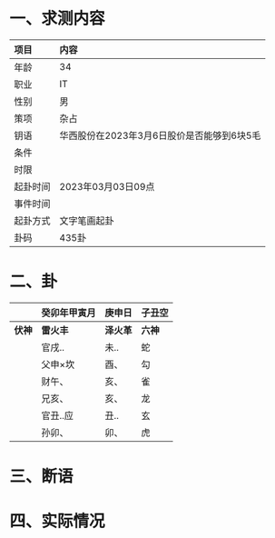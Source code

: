 # 一、求测内容
|项目|内容|
|:-|:-|
|年龄|34|
|职业|IT|
|性别|男|
|策项|杂占|
|钥语|华西股份在2023年3月6日股价是否能够到6块5毛|
|条件||
|时限||
|起卦时间|2023年03月03日09点|
|事件时间||
|起卦方式|文字笔画起卦|
|卦码|435卦|

# 二、卦
||癸卯年甲寅月|庚申日|子丑空|
|:-|:-|:-|:-|
|**伏神**|**雷火丰**|**泽火革**|**六神**|
||官戌..|未..|蛇|
||父申×坎|酉、|勾|
||财午、|亥、|雀|
||兄亥、|亥、|龙|
||官丑..应|丑..|玄|
||孙卯、|卯、|虎|


# 三、断语

# 四、实际情况